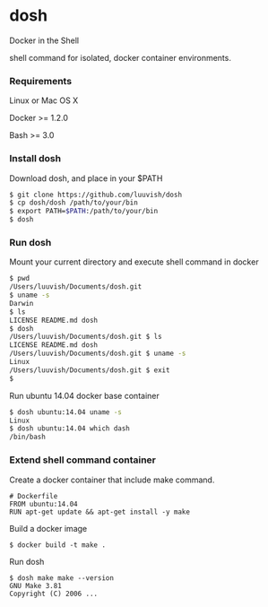 # dosh

Docker in the Shell

shell command for isolated, docker container environments.


### Requirements

Linux or Mac OS X

Docker >= 1.2.0

Bash >= 3.0


### Install dosh

Download dosh, and place in your $PATH

```bash
$ git clone https://github.com/luuvish/dosh
$ cp dosh/dosh /path/to/your/bin
$ export PATH=$PATH:/path/to/your/bin
$ dosh
```


### Run dosh

Mount your current directory and execute shell command in docker

```bash
$ pwd
/Users/luuvish/Documents/dosh.git
$ uname -s
Darwin
$ ls
LICENSE README.md dosh
$ dosh
/Users/luuvish/Documents/dosh.git $ ls
LICENSE README.md dosh
/Users/luuvish/Documents/dosh.git $ uname -s
Linux
/Users/luuvish/Documents/dosh.git $ exit
$
```

Run ubuntu 14.04 docker base container

```bash
$ dosh ubuntu:14.04 uname -s
Linux
$ dosh ubuntu:14.04 which dash
/bin/bash
```


### Extend shell command container

Create a docker container that include make command.

```
# Dockerfile
FROM ubuntu:14.04
RUN apt-get update && apt-get install -y make
```

Build a docker image

```
$ docker build -t make .
```

Run dosh

```
$ dosh make make --version
GNU Make 3.81
Copyright (C) 2006 ...
```
